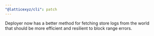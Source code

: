 ```yaml
---
"@latticexyz/cli": patch
---
```


Deployer now has a better method for fetching store logs from the world that should be more efficient and resilient to block range errors.
